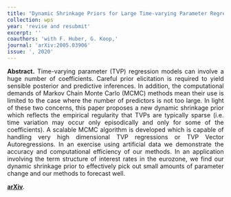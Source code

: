 ```yaml
---
title: "Dynamic Shrinkage Priors for Large Time-varying Parameter Regressions using Scalable Markov Chain Monte Carlo Methods. [arXiv](https://arxiv.org/abs/2005.03906)"
collection: wps
year: 'revise and resubmit'
excerpt: ''
coauthors: 'with F. Huber, G. Koop,' 
journal: 'arXiv:2005.03906'
issue: ', 2020'
---
```

<p align="justify"> <b>Abstract.</b> Time-varying parameter (TVP) regression models can involve a huge number of coefficients. Careful prior elicitation is required to yield sensible posterior and predictive inferences. In addition, the computational demands of Markov Chain Monte Carlo (MCMC) methods mean their use is limited to the case where the number of predictors is not too large. In light of these two concerns, this paper proposes a new dynamic shrinkage prior which reflects the empirical regularity that TVPs are typically sparse (i.e. time variation may occur only episodically and only for some of the coefficients). A scalable MCMC algorithm is developed which is capable of handling very high dimensional TVP regressions or TVP Vector Autoregressions. In an exercise using artificial data we demonstrate the accuracy and computational efficiency of our methods. In an application involving the term structure of interest rates in the eurozone, we find our dynamic shrinkage prior to effectively pick out small amounts of parameter change and our methods to forecast well.
</p>

[**arXiv**](https://arxiv.org/abs/2005.03906).
